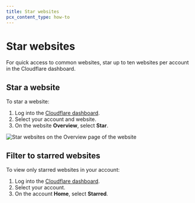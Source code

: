 ```yaml
---
title: Star websites
pcx_content_type: how-to
---
```


# Star websites

For quick access to common websites, star up to ten websites per account in the Cloudflare dashboard.

## Star a website

To star a website:

1. Log into the [Cloudflare dashboard](https://dash.cloudflare.com).
2. Select your account and website.
3. On the website **Overview**, select **Star**.

![Star websites on the Overview page of the website](/images/fundamentals/star-website.png)

## Filter to starred websites

To view only starred websites in your account:

1. Log into the [Cloudflare dashboard](https://dash.cloudflare.com).
2. Select your account.
3. On the account **Home**, select **Starred**.
